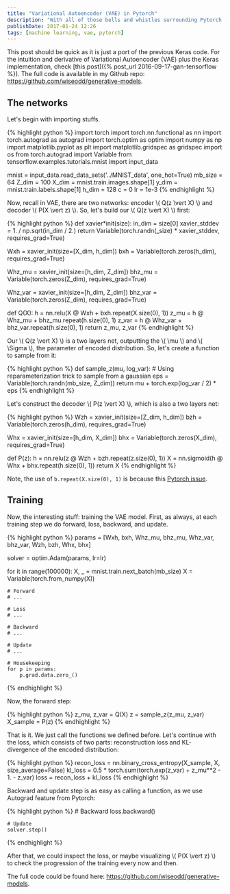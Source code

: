 ```yaml
---
title: "Variational Autoencoder (VAE) in Pytorch"
description: "With all of those bells and whistles surrounding Pytorch, let's implement Variational Autoencoder (VAE) using it."
publishDate: 2017-01-24 12:26
tags: [machine learning, vae, pytorch]
---
```


This post should be quick as it is just a port of the previous Keras code. For the intuition and derivative of Variational Autoencoder (VAE) plus the Keras implementation, check [this post]({% post_url 2016-09-17-gan-tensorflow %}). The full code is available in my Github repo: <https://github.com/wiseodd/generative-models>.

<h2 class="section-heading">The networks</h2>

Let's begin with importing stuffs.

{% highlight python %}
import torch
import torch.nn.functional as nn
import torch.autograd as autograd
import torch.optim as optim
import numpy as np
import matplotlib.pyplot as plt
import matplotlib.gridspec as gridspec
import os
from torch.autograd import Variable
from tensorflow.examples.tutorials.mnist import input_data

mnist = input_data.read_data_sets('../MNIST_data', one_hot=True)
mb_size = 64
Z_dim = 100
X_dim = mnist.train.images.shape[1]
y_dim = mnist.train.labels.shape[1]
h_dim = 128
c = 0
lr = 1e-3
{% endhighlight %}

Now, recall in VAE, there are two networks: encoder \\( Q(z \vert X) \\) and decoder \\( P(X \vert z) \\). So, let's build our \\( Q(z \vert X) \\) first:

{% highlight python %}
def xavier*init(size):
in_dim = size[0]
xavier_stddev = 1. / np.sqrt(in_dim / 2.)
return Variable(torch.randn(\_size) * xavier_stddev, requires_grad=True)

Wxh = xavier_init(size=[X_dim, h_dim])
bxh = Variable(torch.zeros(h_dim), requires_grad=True)

Whz_mu = xavier_init(size=[h_dim, Z_dim])
bhz_mu = Variable(torch.zeros(Z_dim), requires_grad=True)

Whz_var = xavier_init(size=[h_dim, Z_dim])
bhz_var = Variable(torch.zeros(Z_dim), requires_grad=True)

def Q(X):
h = nn.relu(X @ Wxh + bxh.repeat(X.size(0), 1))
z_mu = h @ Whz_mu + bhz_mu.repeat(h.size(0), 1)
z_var = h @ Whz_var + bhz_var.repeat(h.size(0), 1)
return z_mu, z_var
{% endhighlight %}

Our \\( Q(z \vert X) \\) is a two layers net, outputting the \\( \mu \\) and \\( \Sigma \\), the parameter of encoded distribution. So, let's create a function to sample from it:

{% highlight python %}
def sample_z(mu, log_var): # Using reparameterization trick to sample from a gaussian
eps = Variable(torch.randn(mb_size, Z_dim))
return mu + torch.exp(log_var / 2) \* eps
{% endhighlight %}

Let's construct the decoder \\( P(z \vert X) \\), which is also a two layers net:

{% highlight python %}
Wzh = xavier_init(size=[Z_dim, h_dim])
bzh = Variable(torch.zeros(h_dim), requires_grad=True)

Whx = xavier_init(size=[h_dim, X_dim])
bhx = Variable(torch.zeros(X_dim), requires_grad=True)

def P(z):
h = nn.relu(z @ Wzh + bzh.repeat(z.size(0), 1))
X = nn.sigmoid(h @ Whx + bhx.repeat(h.size(0), 1))
return X
{% endhighlight %}

Note, the use of `b.repeat(X.size(0), 1)` is because this [Pytorch issue](https://github.com/pytorch/pytorch/issues/491).

<h2 class="section-heading">Training</h2>

Now, the interesting stuff: training the VAE model. First, as always, at each training step we do forward, loss, backward, and update.

{% highlight python %}
params = [Wxh, bxh, Whz_mu, bhz_mu, Whz_var, bhz_var,
Wzh, bzh, Whx, bhx]

solver = optim.Adam(params, lr=lr)

for it in range(100000):
X, \_ = mnist.train.next_batch(mb_size)
X = Variable(torch.from_numpy(X))

    # Forward
    # ...

    # Loss
    # ...

    # Backward
    # ...

    # Update
    # ...

    # Housekeeping
    for p in params:
        p.grad.data.zero_()

{% endhighlight %}

Now, the forward step:

{% highlight python %}
z_mu, z_var = Q(X)
z = sample_z(z_mu, z_var)
X_sample = P(z)
{% endhighlight %}

That is it. We just call the functions we defined before. Let's continue with the loss, which consists of two parts: reconstruction loss and KL-divergence of the encoded distribution:

{% highlight python %}
recon_loss = nn.binary_cross_entropy(X_sample, X, size_average=False)
kl_loss = 0.5 \* torch.sum(torch.exp(z_var) + z_mu\*\*2 - 1. - z_var)
loss = recon_loss + kl_loss
{% endhighlight %}

Backward and update step is as easy as calling a function, as we use Autograd feature from Pytorch:

{% highlight python %} # Backward
loss.backward()

    # Update
    solver.step()

{% endhighlight %}

After that, we could inspect the loss, or maybe visualizing \\( P(X \vert z) \\) to check the progression of the training every now and then.

The full code could be found here: <https://github.com/wiseodd/generative-models>.
